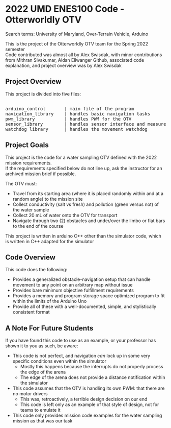 # 2022 UMD ENES100 Code - Otterworldly OTV
Search terms: University of Maryland, Over-Terrain Vehicle, Arduino

This is the project of the Otterworldly OTV team for the Spring 2022 semester  
Code contributed was almost all by Alex Swisdak, with minor contributions from Mithran Sivakumar, Aidan Ellwanger
Github, associated code explanation, and project overview was by Alex Swisdak

## Project Overview
This project is divided into five files:
<pre>

arduino_control       | main file of the program  
navigation_library    | handles basic navigation tasks  
pwm_library           | handles PWM for the OTV  
sensor_library        | handles sensor interface and measurement conversion  
watchdog_library      | handles the movement watchdog  
</pre>

## Project Goals
This project is the code for a water sampling OTV defined with the 2022 mission requirements.  
If the requirements specified below do not line up, ask the instructor for an archived mission brief if possible.  

The OTV must:
 - Travel from its starting area (where it is placed randomly within and at a random angle) to the mission site  
 - Collect conductivity (salt vs fresh) and pollution (green versus not) of the water sample  
 - Collect 20 mL of water onto the OTV for transport  
 - Navigate through two (2) obstacles and under/over the limbo or flat bars to the end of the course  

This project is written in arduino C++ other than the simulator code, which is written in C++ adapted for the simulator

## Code Overview
This code does the following:
 - Provides a generalized obstacle-navigation setup that can handle movement to any point on an arbitrary map without issue
 - Provides bare minimum objective fulfillment requirements
 - Provides a memory and program storage space optimized program to fit within the limits of the Arduino Uno
 - Provide all of these with a well-documented, simple, and stylistically consistent format

## A Note For Future Students
If you have found this code to use as an example, or your professor has shown it to you as such, be aware:
 - This code is not perfect, and navigation _can_ lock up in some very specific conditions even within the simulator
     - Mostly this happens because the interrupts do not properly process the edge of the arena
     - The edge of the arena does not provide a distance notification within the simulator
 - This code assumes that the OTV is handling its own PWM: that there are no motor drivers
     - This was, retroactively, a terrible design decision on our end
     - This code is left only as an example of that style of design, not for teams to emulate it
 - This code only provides mission code examples for the water sampling mission as that was our task
